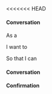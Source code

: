 <<<<<<< HEAD
#### Conversation
As a 

I want to

So that I can

#### Conversation

#### Confirmation